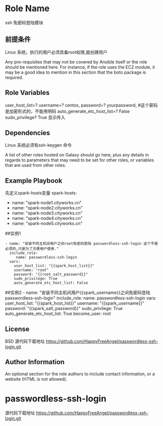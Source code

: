 Role Name
=========

ssh 免密码登陆模块

前提条件
------------
Linux 系统，执行的用户必须具备root权限,能创建用户


Any pre-requisites that may not be covered by Ansible itself or the role should be mentioned here. For instance, if the role uses the EC2 module, it may be a good idea to mention in this section that the boto package is required.

Role Variables
--------------
   user_host_list=?
   username=? centos,
   password=? yourpassword, #这个密码是加密形式的，不能用明码
   auto_generate_etc_host_list=? False
   sudo_privilege? True 显示传入

Dependencies
------------
Linux 系统必须有ssh-keygen 命令

A list of other roles hosted on Galaxy should go here, plus any details in regards to parameters that may need to be set for other roles, or variables that are used from other roles.

Example Playbook
----------------

先定义spark-hosts变量
spark-hosts:
  - name: "spark-node1.cityworks.cn"
  - name: "spark-node2.cityworks.cn"
  - name: "spark-node3.cityworks.cn"
  - name: "spark-node4.cityworks.cn"   
  - name: "spark-node5.cityworks.cn"
  

##实例1

    - name: "安装不同主机间用户之间root免密码登陆 passwordless-ssh-login 这个不是必须的,只是为了方便用户使用."
      include_role:
         name: passwordless-ssh-login
      vars:
        user_host_list: "{{spark_host_list}}"
        username: "root"
        password: "{{root_salt_password}}"
        sudo_privilege: True
        auto_generate_etc_host_list: False

##实例2
    - name: "安装不同主机间用户{{spark_username}}之间免密码登陆 passwordless-ssh-login"
      include_role:
         name: passwordless-ssh-login
      vars:
        user_host_list: "{{spark_host_list}}"
        username: "{{spark_username}}"
        password: "{{spark_salt_password}}"
        sudo_privilege: True
        auto_generate_etc_host_list: True
      become_user: root
      


License
-------

BSD
源代码下载地址
https://github.com/HappyFreeAngel/passwordless-ssh-login.git

Author Information
------------------

An optional section for the role authors to include contact information, or a website (HTML is not allowed).
# passwordless-ssh-login
源代码下载地址
https://github.com/HappyFreeAngel/passwordless-ssh-login.git
